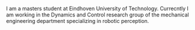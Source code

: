 I am a masters student at Eindhoven University of Technology. Currecntly I am working in the Dynamics and Control 
research group of the mechanical engineering department specializing in robotic perception. 
